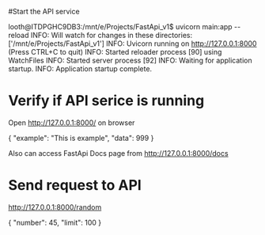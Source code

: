 #Start the API service

looth@ITDPGHC9DB3:/mnt/e/Projects/FastApi_v1$ uvicorn main:app --reload 
INFO:     Will watch for changes in these directories: ['/mnt/e/Projects/FastApi_v1']
INFO:     Uvicorn running on http://127.0.0.1:8000 (Press CTRL+C to quit)
INFO:     Started reloader process [90] using WatchFiles
INFO:     Started server process [92]
INFO:     Waiting for application startup.
INFO:     Application startup complete.


# Verify if API serice is running
Open http://127.0.0.1:8000/ on browser

{
"example": "This is example",
"data": 999
}

Also can access FastApi Docs page from http://127.0.0.1:8000/docs


# Send request to API

http://127.0.0.1:8000/random

{
"number": 45,
"limit": 100
}